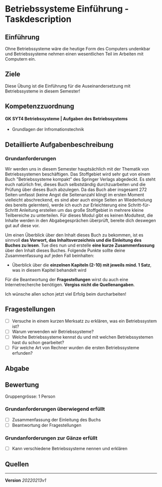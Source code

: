 # Betriebssysteme Einführung - Taskdescription

## Einführung
Ohne Betriebssysteme wäre die heutige Form des Computers undenkbar und Betriebssysteme nehmen einen wesentlichen Teil im Arbeiten mit Computern ein. 

## Ziele

Diese Übung ist die Einführung für die Auseinandersetzung mit Betriebssysteme in diesem Semester!

## Kompetenzzuordnung
#### GK SYT4 Betriebssysteme | Aufgaben des Betriebssystems 
* Grundlagen der Infromationstechnik

## Detaillierte Aufgabenbeschreibung
### Grundanforderungen
Wir werden uns in diesem Semester hauptsächlich mit der Thematik von  Betriebssystemen beschäftigen. Das Stoffgebiet wird sehr gut von einem  Buch "Betriebssysteme kompakt" des Springer Verlags abgedeckt. Es steht  euch natürlich frei, dieses Buch selbstständig durchzuarbeiten und die Prüfung über dieses Buch abzulegen. Da das Buch aber insgesamt 272  Seiten umfasst (keine Angst die Seitenanzahl klingt im ersten Moment vielleicht abschreckend, es sind aber auch einige Seiten an Wiederholung des bereits gelernten), werde ich euch zur Erleichterung eine Schritt-für-Schritt Anleitung erstellen um das große Stoffgebiet in mehrere kleine Teilbereiche zu unterteilen. Für dieses Modul gibt es  keinen Modultest, die Inhalte werden in den Abgabegesprächen überprüft, bereite dich deswegen gut auf diese vor. 

Um einen Überblick über den Inhalt dieses Buch zu bekommen, ist es  sinnvoll **das Vorwort, das Inhaltsverzeichnis und die Einleitung des  Buches zu lesen**. Tue dies nun und erstelle **eine kurze Zusammenfassung**  über den Inhalt dieses Buches. Folgende Punkte sollte deine  Zusammenfassung auf jeden Fall beinhalten:

* Überblick über die **einzelnen Kapiteln (2-10) mit jeweils mind. 1 Satz**, was in diesem Kapitel behandelt wird

Für die Beantwortung der **Fragestellungen** wirst du auch eine Internetrecherche benötigen. **Vergiss nicht die Quellenangaben**.

Ich wünsche allen schon jetzt  viel Erfolg beim durcharbeiten!

## Fragestellungen

- [ ] Versuche in einem kurzen Merksatz zu erklären, was ein Betriebssystem ist?
- [ ] Warum verwenden wir Betriebssysteme?
- [ ] Welche Betriebssysteme kennst du und mit welchen Betriebssystemen hast du schon gearbeitet?
- [ ] Für welche Art von Rechner wurden die ersten Betriebssysteme erfunden?

## Abgabe
## Bewertung
Gruppengrösse: 1 Person
### Grundanforderungen **überwiegend erfüllt**

- [ ] Zusammenfassung der Einleitung des Buchs
- [ ] Beantwortung der Fragestellungen

### Grundanforderungen **zur Gänze erfüllt**

- [ ] Kann verschiedene Betriebssysteme nennen und erklären

## Quellen


---
**Version** *20220213v1*
